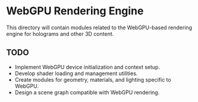 # WebGPU Rendering Engine

This directory will contain modules related to the WebGPU-based rendering engine
for holograms and other 3D content.

## TODO
- Implement WebGPU device initialization and context setup.
- Develop shader loading and management utilities.
- Create modules for geometry, materials, and lighting specific to WebGPU.
- Design a scene graph compatible with WebGPU rendering.
